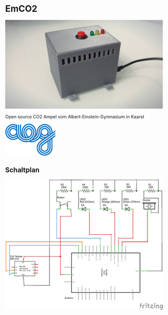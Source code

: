 # EmCO2
[![EMCO2](https://github.com/codekoch/EmCO2/blob/main/prototyp.jpg)](https://www.aeg-kaarst.eu/de/)

Open source CO2 Ampel vom Albert-Einstein-Gymnasium in Kaarst

[![AEG](https://github.com/codekoch/EmCO2/blob/main/logo_small_blau.png)](https://www.aeg-kaarst.eu/de/)

## Schaltplan
[![AEG](https://github.com/codekoch/EmCO2/blob/main/Co2%20Schaltplan.png)](https://github.com/codekoch/EmCO2/blob/main/Co2%20Schaltplan.png)

